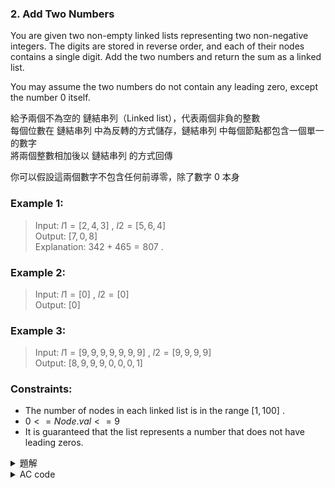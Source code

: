 ### 2. Add Two Numbers

You are given two non-empty linked lists representing two non-negative integers. The digits are stored in reverse order, and each of their nodes contains a single digit. Add the two numbers and return the sum as a linked list.  

You may assume the two numbers do not contain any leading zero, except the number 0 itself.  

給予兩個不為空的 鏈結串列（Linked list），代表兩個非負的整數  
每個位數在 鏈結串列 中為反轉的方式儲存，鏈結串列 中每個節點都包含一個單一的數字  
將兩個整數相加後以 鏈結串列 的方式回傳  

你可以假設這兩個數字不包含任何前導零，除了數字 0 本身  

### Example 1:  

> Input: $l1 = [2,4,3]$ , $l2 = [5,6,4]$  
> Output: $[7,0,8]$  
> Explanation: $342 + 465 = 807$ .  
    
### Example 2:  

> Input: $l1 = [0]$ , $l2 = [0]$  
> Output: $[0]$  
    
### Example 3:  

> Input: $l1 = [9,9,9,9,9,9,9]$ , $l2 = [9,9,9,9]$  
> Output: $[8,9,9,9,0,0,0,1]$  

### Constraints:  

* The number of nodes in each linked list is in the range $[1, 100]$ .  
* $0 <= Node.val <= 9$  
* It is guaranteed that the list represents a number that does not have leading zeros.  

<details>

<summary>題解</summary>

這題就是將兩數相加而已  
操作方式就是從個位數一路鄉加到最高位數  

只需要多開一個數字儲存目前的進位  

Linked list 的一些用法和原理：  
> Linked list 類似於一個陣列  
> 但是只能從頭讀到尾  
> 因為 Linked list 每個存儲的位置都包含一個數值和下一個存儲的位置  
```cpp
/**
 * Definition for singly-linked list.
 * struct ListNode {
 *     int val;
 *     ListNode *next;
 *     ListNode() : val(0), next(nullptr) {}
 *     ListNode(int x) : val(x), next(nullptr) {}
 *     ListNode(int x, ListNode *next) : val(x), next(next) {}
 * };
 */

ListNode *ans = new ListNode(0);
// 開啟一個新的 Linked list
.
.
.
ans->val;
// 讀取現在所存儲的數值
ans->next;
// 讀取下一個存儲的位置
ans=ans->next;
// 將 Linked list 向後移動一格儲存的位置
```

所以根據上方推論就可以寫出來了  

```cpp
class Solution {
public:
    ListNode* addTwoNumbers(ListNode* l1, ListNode* l2) {
        ListNode *ans = new ListNode(0);
        ListNode *p = l1, *q = l2, *r = ans;
        int carry=0,sum=0;
        while(!(p==NULL&&q==NULL&&carry==0)){
            sum=0;
            if(p!=NULL){
                sum+=p->val;
                p=p->next;
            }
            if(q!=NULL){
                sum+=q->val;
                q=q->next;
            }
            sum+=carry;
            carry=sum/10;
            r->next = new ListNode(sum%10);
            r=r->next;
        }
        return ans->next;
    }
};
```

![leet0002_0](https://hackmd.io/_uploads/Syx0SCAcR.png)  

* 空間複雜度： $O(max(l1,l2))$  
* 時間複雜度： $O(max(l1,l2))$  

</details>

<details>

<summary>AC code</summary>

```cpp
class Solution {
public:
    ListNode* addTwoNumbers(ListNode* l1, ListNode* l2) {
        ListNode *ans = new ListNode(0);
        ListNode *p = l1, *q = l2, *r = ans;
        int carry=0,sum=0;
        while(!(p==NULL&&q==NULL&&carry==0)){
            sum=0;
            if(p!=NULL){
                sum+=p->val;
                p=p->next;
            }
            if(q!=NULL){
                sum+=q->val;
                q=q->next;
            }
            sum+=carry;
            carry=sum/10;
            r->next = new ListNode(sum%10);
            r=r->next;
        }
        return ans->next;
    }
};
```

</details>
